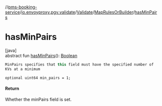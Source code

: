 //[pms-booking-service](../../../../index.md)/[io.envoyproxy.pgv.validate](../../index.md)/[Validate](../index.md)/[MapRulesOrBuilder](index.md)/[hasMinPairs](has-min-pairs.md)

# hasMinPairs

[java]\
abstract fun [hasMinPairs](has-min-pairs.md)(): [Boolean](https://kotlinlang.org/api/core/kotlin-stdlib/kotlin/-boolean/index.html)

```kotlin
MinPairs specifies that this field must have the specified number of
KVs at a minimum

```
`optional uint64 min_pairs = 1;`

#### Return

Whether the minPairs field is set.